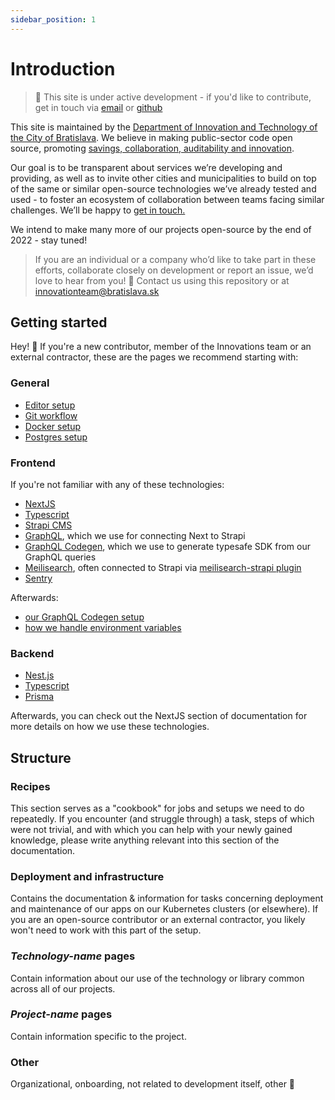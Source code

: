 ```yaml
---
sidebar_position: 1
---
```


# Introduction

> 🔧 This site is under active development - if you'd like to contribute, get in touch via [email](mailto:innovationteam@bratislava.sk) or [github](https://github.com/bratislava/bratislava.github.io)

This site is maintained by the [Department of Innovation and Technology of the City of Bratislava](https://inovacie.bratislava.sk). We believe in making public-sector code open source, promoting [savings, collaboration, auditability and innovation](https://publiccode.eu).

Our goal is to be transparent about services we’re developing and providing, as well as to invite other cities and municipalities to build on top of the same or similar open-source technologies we’ve already tested and used - to foster an ecosystem of collaboration between teams facing similar challenges. We’ll be happy to [get in touch.](mailto:innovationteam@bratislava.sk)

We intend to make many more of our projects open-source by the end of 2022 - stay tuned!

> If you are an individual or a company who’d like to take part in these efforts, collaborate closely on development or report an issue, we’d love to hear from you! 🙌 Contact us using this repository or at [innovationteam@bratislava.sk](mailto:innovationteam@bratislava.sk)

## Getting started

Hey! 👋 If you're a new contributor, member of the Innovations team or an external contractor, these are the pages we recommend starting with:

### General

- [Editor setup](./recipes/editor-setup.md)
- [Git workflow](./recipes/git-workflow.md)
- [Docker setup](./recipes/docker-setup.md)
- [Postgres setup](./recipes/postgres-setup.md)

### Frontend

If you're not familiar with any of these technologies:

- [NextJS](https://nextjs.org)
- [Typescript](https://www.typescriptlang.org)
- [Strapi CMS](https://strapi.io/)
- [GraphQL](https://graphql.org/), which we use for connecting Next to Strapi
- [GraphQL Codegen](https://www.graphql-code-generator.com/), which we use to generate typesafe SDK from our GraphQL queries
- [Meilisearch](https://www.meilisearch.com/), often connected to Strapi via [meilisearch-strapi plugin](https://github.com/meilisearch/strapi-plugin-meilisearch)
- [Sentry](https://sentry.io/)

Afterwards:

- [our GraphQL Codegen setup](./graphql.md)
- [how we handle environment variables](./recipes/env-vars-and-secrets.md)

### Backend

- [Nest.js](https://nestjs.com/)
- [Typescript](https://www.typescriptlang.org)
- [Prisma](https://www.prisma.io/)

Afterwards, you can check out the NextJS section of documentation for more details on how we use these technologies.

## Structure

### Recipes

This section serves as a "cookbook" for jobs and setups we need to do repeatedly. If you encounter (and struggle through) a task, steps of which were not trivial, and with which you can help with your newly gained knowledge, please write anything relevant into this section of the documentation.

### Deployment and infrastructure

Contains the documentation & information for tasks concerning deployment and maintenance of our apps on our Kubernetes clusters (or elsewhere). If you are an open-source contributor or an external contractor, you likely won't need to work with this part of the setup.

### _Technology-name_ pages

Contain information about our use of the technology or library common across all of our projects.

### _Project-name_ pages

Contain information specific to the project.

### Other

Organizational, onboarding, not related to development itself, other 🙂

